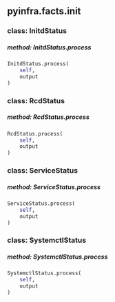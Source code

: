 ## pyinfra.facts.init


### class: InitdStatus

##### method: InitdStatus.process

```py
InitdStatus.process(
    self,
    output
)
```


### class: RcdStatus

##### method: RcdStatus.process

```py
RcdStatus.process(
    self,
    output
)
```


### class: ServiceStatus

##### method: ServiceStatus.process

```py
ServiceStatus.process(
    self,
    output
)
```


### class: SystemctlStatus

##### method: SystemctlStatus.process

```py
SystemctlStatus.process(
    self,
    output
)
```
